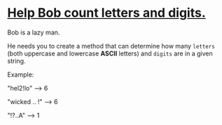 # [Help Bob count letters and digits.](https://www.codewars.com/kata/help-bob-count-letters-and-digits "https://www.codewars.com/kata/5738f5ea9545204cec000155")

Bob is a lazy man. 

He needs you to create a method that can determine how many ```letters``` (both uppercase and lowercase **ASCII** letters) and ```digits``` are in a given string.



Example:

"hel2!lo" --> 6

"wicked .. !" --> 6

"!?..A" --> 1
